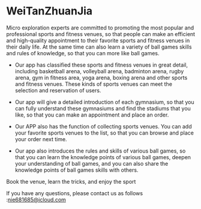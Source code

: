 # WeiTanZhuanJia
Micro exploration experts are committed to promoting the most popular and professional sports and fitness venues, so that people can make an efficient and high-quality appointment to their favorite sports and fitness venues in their daily life. At the same time can also learn a variety of ball games skills and rules of knowledge, so that you can more like ball games.

- Our app has classified these sports and fitness venues in great detail, including basketball arena, volleyball arena, badminton arena, rugby arena, gym in fitness area, yoga arena, boxing arena and other sports and fitness venues. These kinds of sports venues can meet the selection and reservation of users.

- Our app will give a detailed introduction of each gymnasium, so that you can fully understand these gymnasiums and find the stadiums that you like, so that you can make an appointment and place an order.

- Our APP also has the function of collecting sports venues. You can add your favorite sports venues to the list, so that you can browse and place your order next time.

- Our app also introduces the rules and skills of various ball games, so that you can learn the knowledge points of various ball games, deepen your understanding of ball games, and you can also share the knowledge points of ball games skills with others.

Book the venue, learn the tricks, and enjoy the sport

If you have any questions, please contact us as follows :nie681685@icloud.com

